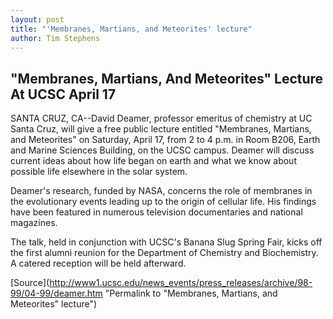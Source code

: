 ```yaml
---
layout: post
title: "'Membranes, Martians, and Meteorites' lecture"
author: Tim Stephens
---
```


## "Membranes, Martians, And Meteorites" Lecture At UCSC April 17

SANTA CRUZ, CA--David Deamer, professor emeritus of chemistry at UC Santa Cruz, will give a free public lecture entitled "Membranes, Martians, and Meteorites" on Saturday, April 17, from 2 to 4 p.m. in Room B206, Earth and Marine Sciences Building, on the UCSC campus. Deamer will discuss current ideas about how life began on earth and what we know about possible life elsewhere in the solar system.

Deamer's research, funded by NASA, concerns the role of membranes in the evolutionary events leading up to the origin of cellular life. His findings have been featured in numerous television documentaries and national magazines.

The talk, held in conjunction with UCSC's Banana Slug Spring Fair, kicks off the first alumni reunion for the Department of Chemistry and Biochemistry. A catered reception will be held afterward.

[Source](http://www1.ucsc.edu/news_events/press_releases/archive/98-99/04-99/deamer.htm "Permalink to "Membranes, Martians, and Meteorites" lecture")